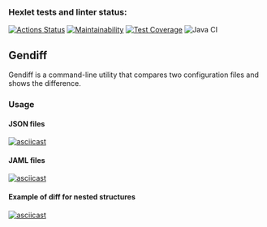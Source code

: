 ### Hexlet tests and linter status:
[![Actions Status](https://github.com/Parfenix/java-project-71/actions/workflows/hexlet-check.yml/badge.svg)](https://github.com/Parfenix/java-project-71/actions)
[![Maintainability](https://api.codeclimate.com/v1/badges/8bc3ad7062b69de7e0a5/maintainability)](https://codeclimate.com/github/Parfenix/java-project-71/maintainability)
[![Test Coverage](https://api.codeclimate.com/v1/badges/8bc3ad7062b69de7e0a5/test_coverage)](https://codeclimate.com/github/Parfenix/java-project-71/test_coverage)
![Java CI](https://github.com/Parfenix/java-project-71/actions/workflows/ci.yml/badge.svg)


## Gendiff

Gendiff is a command-line utility that compares two configuration files and shows the difference.

### Usage
#### JSON files
[![asciicast](https://asciinema.org/a/mGGuXUgvwoqodYhorubfNFzvD.svg)](https://asciinema.org/a/mGGuXUgvwoqodYhorubfNFzvD)
#### JAML files
[![asciicast](https://asciinema.org/a/HNqnQZLy96R7UlWiiyjPAGumz.svg)](https://asciinema.org/a/HNqnQZLy96R7UlWiiyjPAGumz)
#### Example of diff for nested structures
[![asciicast](https://asciinema.org/a/F5ssKhbJPeG9DQvfi8OfgvtlA.svg)](https://asciinema.org/a/F5ssKhbJPeG9DQvfi8OfgvtlA)
